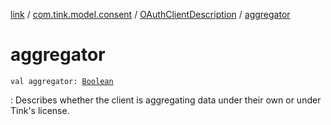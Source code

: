 [link](../../index.md) / [com.tink.model.consent](../index.md) / [OAuthClientDescription](index.md) / [aggregator](./aggregator.md)

# aggregator

`val aggregator: `[`Boolean`](https://kotlinlang.org/api/latest/jvm/stdlib/kotlin/-boolean/index.html)

: Describes whether the client is aggregating data under their own or under Tink's license.


